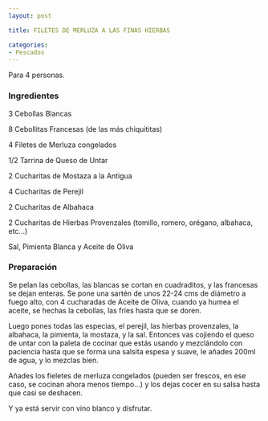 ```yaml
---
layout: post

title: FILETES DE MERLUZA A LAS FINAS HIERBAS

categories:
- Pescados
---
```

Para 4 personas.

<h3>Ingredientes</h3>

3 Cebollas Blancas

8 Cebollitas Francesas (de las más chiquititas)

4 Filetes de Merluza congelados

1/2 Tarrina de Queso de Untar

2 Cucharitas de Mostaza a la Antigua

4 Cucharitas de Perejil

2 Cucharitas de Albahaca

2 Cucharitas de Hierbas Provenzales (tomillo, romero, orégano, albahaca, etc...)

Sal, Pimienta Blanca y Aceite de Oliva

<h3>Preparación</h3>

Se pelan las cebollas, las blancas se cortan en cuadraditos, y las francesas se dejan enteras. Se pone una sartén de unos 22-24 cms de diámetro a fuego alto, con 4 cucharadas de Aceite de Oliva, cuando ya humea el aceite, se hechas la cebollas, las fríes hasta que se doren.

Luego pones todas las especias, el perejil, las hierbas provenzales, la albahaca, la pimienta, la mostaza, y la sal. Entonces vas cojiendo el queso de untar con la paleta de cocinar que estás usando y mezclándolo con paciencia hasta que se forma una salsita espesa y suave, le añades 200ml de agua, y lo mezclas bien.

Añades los fieletes de merluza congelados (pueden ser frescos, en ese caso, se cocinan ahora menos tiempo...) y los dejas cocer en su salsa hasta que casi se deshacen.

Y ya está servir con vino blanco y disfrutar.
